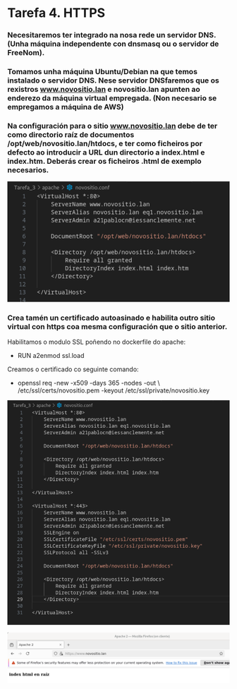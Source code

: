 # Tarefa 4. HTTPS
### Necesitaremos ter integrado na nosa rede un servidor DNS. (Unha máquina independente con dnsmasq ou o servidor de FreeNom).

### Tomamos unha máquina Ubuntu/Debian na que temos instalado o servidor DNS. Nese servidor DNSfaremos que os rexistros www.novositio.lan e novositio.lan apunten ao enderezo da máquina virtual empregada. (Non necesario se empregamos a máquina de AWS)

### Na configuración para o sitio www.novositio.lan debe de ter como directorio raíz de documentos /opt/web/novositio.lan/htdocs, e ter como ficheiros por defecto ao introducir a URL dun directorio a index.html e index.htm. Deberás crear os ficheiros .html de exemplo necesarios.

![imagen1](imaxes/imaxe1.png)

### Crea tamén un certificado autoasinado e habilita outro sitio virtual con https coa mesma configuración que o sitio anterior.
Habilitamos o modulo SSL poñendo no dockerfile do apache:
- RUN a2enmod ssl.load

Creamos o certificado co seguinte comando: 
- openssl req -new -x509 -days 365 -nodes -out \ /etc/ssl/certs/novositio.pem -keyout  /etc/ssl/private/novositio.key

![imagen2](imaxes/imaxe2.png)

![imagen3](imaxes/imaxe3.png)

